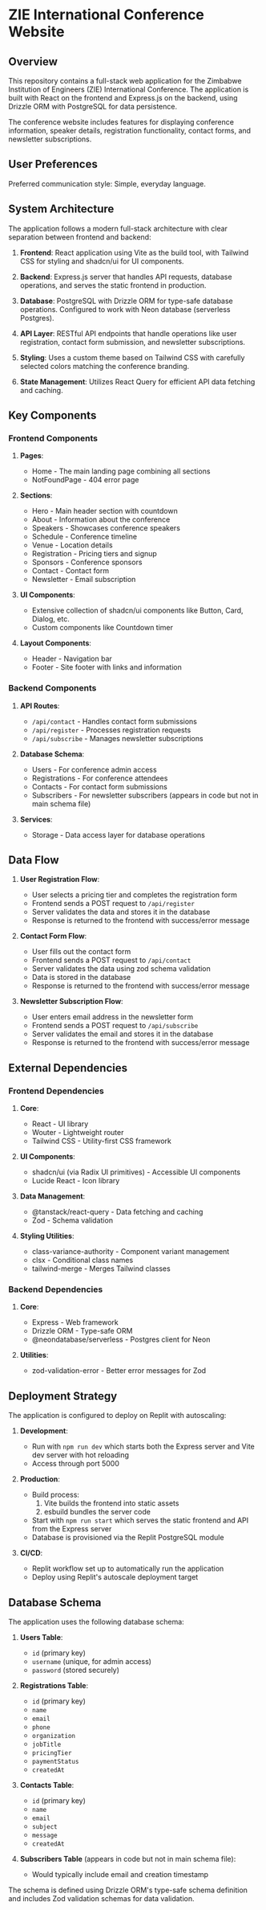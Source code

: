 # ZIE International Conference Website

## Overview

This repository contains a full-stack web application for the Zimbabwe Institution of Engineers (ZIE) International Conference. The application is built with React on the frontend and Express.js on the backend, using Drizzle ORM with PostgreSQL for data persistence.

The conference website includes features for displaying conference information, speaker details, registration functionality, contact forms, and newsletter subscriptions.

## User Preferences

Preferred communication style: Simple, everyday language.

## System Architecture

The application follows a modern full-stack architecture with clear separation between frontend and backend:

1. **Frontend**: React application using Vite as the build tool, with Tailwind CSS for styling and shadcn/ui for UI components.

2. **Backend**: Express.js server that handles API requests, database operations, and serves the static frontend in production.

3. **Database**: PostgreSQL with Drizzle ORM for type-safe database operations. Configured to work with Neon database (serverless Postgres).

4. **API Layer**: RESTful API endpoints that handle operations like user registration, contact form submission, and newsletter subscriptions.

5. **Styling**: Uses a custom theme based on Tailwind CSS with carefully selected colors matching the conference branding.

6. **State Management**: Utilizes React Query for efficient API data fetching and caching.

## Key Components

### Frontend Components

1. **Pages**: 
   - Home - The main landing page combining all sections
   - NotFoundPage - 404 error page

2. **Sections**:
   - Hero - Main header section with countdown
   - About - Information about the conference
   - Speakers - Showcases conference speakers
   - Schedule - Conference timeline
   - Venue - Location details
   - Registration - Pricing tiers and signup
   - Sponsors - Conference sponsors
   - Contact - Contact form
   - Newsletter - Email subscription

3. **UI Components**: 
   - Extensive collection of shadcn/ui components like Button, Card, Dialog, etc.
   - Custom components like Countdown timer

4. **Layout Components**:
   - Header - Navigation bar
   - Footer - Site footer with links and information

### Backend Components

1. **API Routes**:
   - `/api/contact` - Handles contact form submissions
   - `/api/register` - Processes registration requests
   - `/api/subscribe` - Manages newsletter subscriptions

2. **Database Schema**:
   - Users - For conference admin access
   - Registrations - For conference attendees
   - Contacts - For contact form submissions
   - Subscribers - For newsletter subscribers (appears in code but not in main schema file)

3. **Services**:
   - Storage - Data access layer for database operations

## Data Flow

1. **User Registration Flow**:
   - User selects a pricing tier and completes the registration form
   - Frontend sends a POST request to `/api/register`
   - Server validates the data and stores it in the database
   - Response is returned to the frontend with success/error message

2. **Contact Form Flow**:
   - User fills out the contact form
   - Frontend sends a POST request to `/api/contact`
   - Server validates the data using zod schema validation
   - Data is stored in the database
   - Response is returned to the frontend with success/error message

3. **Newsletter Subscription Flow**:
   - User enters email address in the newsletter form
   - Frontend sends a POST request to `/api/subscribe`
   - Server validates the email and stores it in the database
   - Response is returned to the frontend with success/error message

## External Dependencies

### Frontend Dependencies

1. **Core**:
   - React - UI library
   - Wouter - Lightweight router
   - Tailwind CSS - Utility-first CSS framework

2. **UI Components**:
   - shadcn/ui (via Radix UI primitives) - Accessible UI components
   - Lucide React - Icon library

3. **Data Management**:
   - @tanstack/react-query - Data fetching and caching
   - Zod - Schema validation

4. **Styling Utilities**:
   - class-variance-authority - Component variant management
   - clsx - Conditional class names
   - tailwind-merge - Merges Tailwind classes

### Backend Dependencies

1. **Core**:
   - Express - Web framework
   - Drizzle ORM - Type-safe ORM
   - @neondatabase/serverless - Postgres client for Neon

2. **Utilities**:
   - zod-validation-error - Better error messages for Zod

## Deployment Strategy

The application is configured to deploy on Replit with autoscaling:

1. **Development**: 
   - Run with `npm run dev` which starts both the Express server and Vite dev server with hot reloading
   - Access through port 5000

2. **Production**:
   - Build process:
     1. Vite builds the frontend into static assets
     2. esbuild bundles the server code
   - Start with `npm run start` which serves the static frontend and API from the Express server
   - Database is provisioned via the Replit PostgreSQL module

3. **CI/CD**:
   - Replit workflow set up to automatically run the application
   - Deploy using Replit's autoscale deployment target

## Database Schema

The application uses the following database schema:

1. **Users Table**:
   - `id` (primary key)
   - `username` (unique, for admin access)
   - `password` (stored securely)

2. **Registrations Table**:
   - `id` (primary key)
   - `name`
   - `email`
   - `phone`
   - `organization`
   - `jobTitle`
   - `pricingTier`
   - `paymentStatus`
   - `createdAt`

3. **Contacts Table**:
   - `id` (primary key)
   - `name`
   - `email`
   - `subject`
   - `message`
   - `createdAt`

4. **Subscribers Table** (appears in code but not in main schema file):
   - Would typically include email and creation timestamp

The schema is defined using Drizzle ORM's type-safe schema definition and includes Zod validation schemas for data validation.